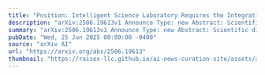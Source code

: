 ```yaml
---
title: "Position: Intelligent Science Laboratory Requires the Integration of Cognitive and Embodied AI"
description: "arXiv:2506.19613v1 Announce Type: new Abstract: Scientific discovery has long been constrained by human limitations in expertise, physical capability, and sleep cycles. The recent rise of AI scientists and automated laboratories has accelerated both the cognitive and operational aspects of research. However, key limitations persist: AI systems are often confined to virtual environments, while automated laboratories lack the flexibility and autonomy to adaptively test new hypotheses in the physical world. Recent advances in embodied AI, such as generalist robot foundation models, diffusion-based action policies, fine-grained manipulation learning, and sim-to-real transfer, highlight the promise of integrating cognitive and embodied intelligence. This convergence opens the door to closed-loop systems that support iterative, autonomous experimentation and the possibility of serendipitous discovery. In this position paper, we propose the paradigm of Intelligent Science Laboratories (ISLs): a multi-layered, closed-loop framework that deeply integrates cognitive and embodied intelligence. ISLs unify foundation models for scientific reasoning, agent-based workflow orchestration, and embodied agents for robust physical experimentation. We argue that such systems are essential for overcoming the current limitations of scientific discovery and for realizing the full transformative potential of AI-driven science."
summary: "arXiv:2506.19613v1 Announce Type: new Abstract: Scientific discovery has long been constrained by human limitations in expertise, physical capability, and sleep cycles. The recent rise of AI scientists and automated laboratories has accelerated both the cognitive and operational aspects of research. However, key limitations persist: AI systems are often confined to virtual environments, while automated laboratories lack the flexibility and autonomy to adaptively test new hypotheses in the physical world. Recent advances in embodied AI, such as generalist robot foundation models, diffusion-based action policies, fine-grained manipulation learning, and sim-to-real transfer, highlight the promise of integrating cognitive and embodied intelligence. This convergence opens the door to closed-loop systems that support iterative, autonomous experimentation and the possibility of serendipitous discovery. In this position paper, we propose the paradigm of Intelligent Science Laboratories (ISLs): a multi-layered, closed-loop framework that deeply integrates cognitive and embodied intelligence. ISLs unify foundation models for scientific reasoning, agent-based workflow orchestration, and embodied agents for robust physical experimentation. We argue that such systems are essential for overcoming the current limitations of scientific discovery and for realizing the full transformative potential of AI-driven science."
pubDate: "Wed, 25 Jun 2025 00:00:00 -0400"
source: "arXiv AI"
url: "https://arxiv.org/abs/2506.19613"
thumbnail: "https://raisex-llc.github.io/ai-news-curation-site/assets/arxiv.png"
---
```


